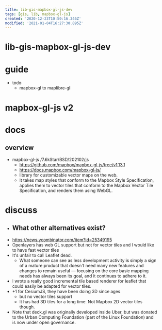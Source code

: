 ```yaml
---
title: lib-gis-mapbox-gl-js-dev
tags: [gis, lib, mapbox-gl-js]
created: '2020-12-23T10:50:16.346Z'
modified: '2021-01-04T16:27:30.895Z'
---
```


# lib-gis-mapbox-gl-js-dev

# guide

- todo
  - mapbox-gl to maplibre-gl
# mapbox-gl-js v2
# docs
## overview
- mapbox-gl-js /7.6kStar/BSD/202102/js
  - https://github.com/mapbox/mapbox-gl-js/tree/v1.13.1
  - https://docs.mapbox.com/mapbox-gl-js/
  - library for customizable vector maps on the web. 
  - It takes map styles that conform to the Mapbox Style Specification, applies them to vector tiles that conform to the Mapbox Vector Tile Specification, and renders them using WebGL.
# discuss
- ## What other alternatives exist?
- https://news.ycombinator.com/item?id=25349195
- Openlayers has web GL support but not for vector tiles and I would like to have fast vector tiles
- It's unfair to call Leaflet dead.
  - What someone can see as less development activity is simply a sign of a mature product that doesn't need many new features and changes to remain useful — focusing on the core basic mapping needs has always been its goal, and it continues to adhere to it.
- I wrote a really good incremental tile based renderer for leaflet that could easily be adapted for vector tiles.
- +1 for CesiumJS, they have been doing 3D since ages
  - but no vector tiles support
  - It has had 3D tiles for a long time. Not Mapbox 2D vector tiles though.
- Note that deck.gl was originally developed inside Uber, but was donated to the Urban Computing Foundation (part of the Linux Foundation) and is now under open governance.
